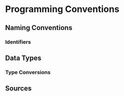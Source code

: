 # Programming Conventions

## Naming Conventions

### Identifiers

## Data Types

### Type Conversions



## Sources
